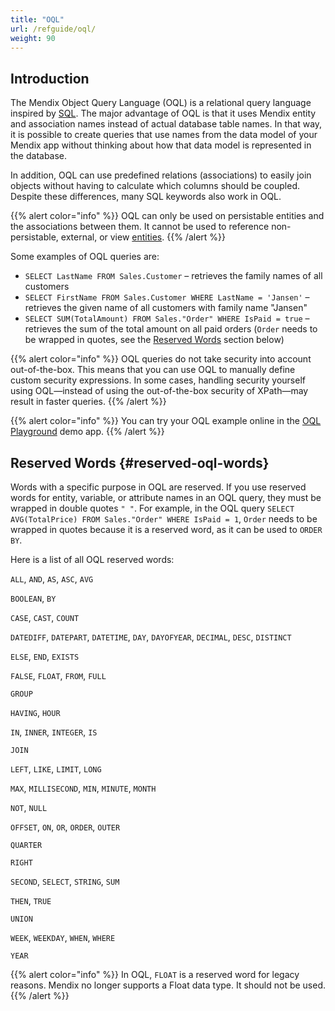 ```yaml
---
title: "OQL"
url: /refguide/oql/
weight: 90
---
```


## Introduction

The Mendix Object Query Language (OQL) is a relational query language inspired by [SQL](https://en.wikipedia.org/wiki/Sql). The major advantage of OQL is that it uses Mendix entity and association names instead of actual database table names. In that way, it is possible to create queries that use names from the data model of your Mendix app without thinking about how that data model is represented in the database.

In addition, OQL can use predefined relations (associations) to easily join objects without having to calculate which columns should be coupled. Despite these differences, many SQL keywords also work in OQL.

{{% alert color="info" %}}
OQL can only be used on persistable entities and the associations between them. It cannot be used to reference non-persistable, external, or view [entities](/refguide/entities/). 
{{% /alert %}}

Some examples of OQL queries are:

* `SELECT LastName FROM Sales.Customer` – retrieves the family names of all customers
* `SELECT FirstName FROM Sales.Customer WHERE LastName = 'Jansen'` – retrieves the given name of all customers with family name "Jansen"
* `SELECT SUM(TotalAmount) FROM Sales."Order" WHERE IsPaid = true` – retrieves the sum of the total amount on all paid orders (`Order` needs to be wrapped in quotes, see the [Reserved Words](#reserved-oql-words) section below)

{{% alert color="info" %}}
OQL queries do not take security into account out-of-the-box. This means that you can use OQL to manually define custom security expressions. In some cases, handling security yourself using OQL—instead of using the out-of-the-box security of XPath—may result in faster queries.
{{% /alert %}}

{{% alert color="info" %}}
You can try your OQL example online in the [OQL Playground](https://service.mendixcloud.com/p/OQL) demo app.
{{% /alert %}} 

## Reserved Words {#reserved-oql-words}

Words with a specific purpose in OQL are reserved. If you use reserved words for entity, variable, or attribute names in an OQL query, they must be wrapped in double quotes `" "`. For example, in the OQL query `SELECT AVG(TotalPrice) FROM Sales."Order" WHERE IsPaid = 1`, `Order` needs to be wrapped in quotes because it is a reserved word, as it can be used to `ORDER BY`.

Here is a list of all OQL reserved words:

`ALL`, `AND`, `AS`, `ASC`, `AVG`

`BOOLEAN`, `BY`

`CASE`, `CAST`, `COUNT`

`DATEDIFF`, `DATEPART`, `DATETIME`, `DAY`, `DAYOFYEAR`, `DECIMAL`, `DESC`, `DISTINCT`

`ELSE`, `END`, `EXISTS`

`FALSE`, `FLOAT`, `FROM`, `FULL`

`GROUP`

`HAVING`, `HOUR`

`IN`, `INNER`, `INTEGER`, `IS`

`JOIN`

`LEFT`, `LIKE`, `LIMIT`, `LONG`

`MAX`, `MILLISECOND`, `MIN`, `MINUTE`, `MONTH`

`NOT`, `NULL`

`OFFSET`, `ON`, `OR`, `ORDER`, `OUTER`

`QUARTER`

`RIGHT`

`SECOND`, `SELECT`, `STRING`, `SUM`

`THEN`, `TRUE`

`UNION`

`WEEK`, `WEEKDAY`, `WHEN`, `WHERE`

`YEAR`

{{% alert color="info" %}}
In OQL, `FLOAT` is a reserved word for legacy reasons. Mendix no longer supports a Float data type. It should not be used.
{{% /alert %}}
